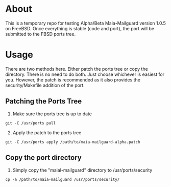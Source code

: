 # About
This is a temporary repo for testing Alpha/Beta Maia-Mailguard version 1.0.5 on FreeBSD.
Once everything is stable (code and port), the port will be submitted to the FBSD ports tree.

# Usage
There are two methods here. Either patch the ports tree or copy the directory. There is no 
need to do both. Just choose whichever is easiest for you. However, the patch is recommended 
as it also provides the security/Makefile addition of the port.

## Patching the Ports Tree
1. Make sure the ports tree is up to date
```
git -C /usr/ports pull
```
2. Apply the patch to the ports tree
```
git -C /usr/ports apply /path/to/maia-mailguard-alpha.patch
```

## Copy the port directory
1. Simply copy the "maial-mailguard" directory to /usr/ports/security
```
cp -a /path/to/maia-mailguard /usr/ports/security/
```
